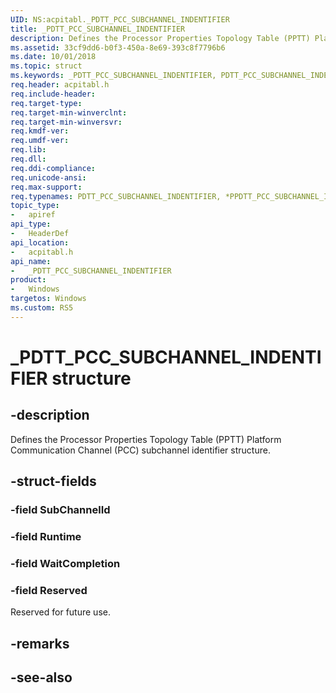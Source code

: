 ```yaml
---
UID: NS:acpitabl._PDTT_PCC_SUBCHANNEL_INDENTIFIER
title: _PDTT_PCC_SUBCHANNEL_INDENTIFIER
description: Defines the Processor Properties Topology Table (PPTT) Platform Communication Channel (PCC) subchannel identifier structure.
ms.assetid: 33cf9dd6-b0f3-450a-8e69-393c8f7796b6
ms.date: 10/01/2018
ms.topic: struct
ms.keywords: _PDTT_PCC_SUBCHANNEL_INDENTIFIER, PDTT_PCC_SUBCHANNEL_INDENTIFIER, *PPDTT_PCC_SUBCHANNEL_INDENTIFIER, 
req.header: acpitabl.h
req.include-header:
req.target-type:
req.target-min-winverclnt:
req.target-min-winversvr:
req.kmdf-ver:
req.umdf-ver:
req.lib:
req.dll:
req.ddi-compliance:
req.unicode-ansi:
req.max-support:
req.typenames: PDTT_PCC_SUBCHANNEL_INDENTIFIER, *PPDTT_PCC_SUBCHANNEL_INDENTIFIER
topic_type: 
-	apiref
api_type: 
-	HeaderDef
api_location: 
-	acpitabl.h
api_name: 
-	_PDTT_PCC_SUBCHANNEL_INDENTIFIER
product:
-	Windows
targetos: Windows
ms.custom: RS5
---
```


# _PDTT_PCC_SUBCHANNEL_INDENTIFIER structure

## -description

Defines the Processor Properties Topology Table (PPTT) Platform Communication Channel (PCC) subchannel identifier structure.

## -struct-fields

### -field SubChannelId
 
### -field Runtime
 
### -field WaitCompletion
 
### -field Reserved
 
Reserved for future use.

## -remarks

## -see-also
